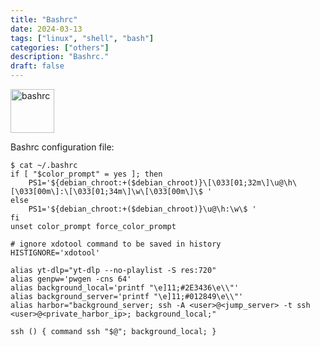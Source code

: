 ```yaml
---
title: "Bashrc"
date: 2024-03-13
tags: ["linux", "shell", "bash"]
categories: ["others"]
description: "Bashrc."
draft: false
---
```


<img src="https://upload.wikimedia.org/wikipedia/commons/thumb/4/4b/Bash_Logo_Colored.svg/2048px-Bash_Logo_Colored.svg.png" alt="bashrc" width="70" height="70">

Bashrc configuration file:

```shell
$ cat ~/.bashrc
if [ "$color_prompt" = yes ]; then
    PS1='${debian_chroot:+($debian_chroot)}\[\033[01;32m\]\u@\h\[\033[00m\]:\[\033[01;34m\]\w\[\033[00m\]\$ '
else
    PS1='${debian_chroot:+($debian_chroot)}\u@\h:\w\$ '
fi
unset color_prompt force_color_prompt

# ignore xdotool command to be saved in history
HISTIGNORE='xdotool'

alias yt-dlp="yt-dlp --no-playlist -S res:720"
alias genpw='pwgen -cns 64'
alias background_local='printf "\e]11;#2E3436\e\\"'
alias background_server='printf "\e]11;#012849\e\\"'
alias harbor="background_server; ssh -A <user>@<jump_server> -t ssh <user>@<private_harbor_ip>; background_local;"

ssh () { command ssh "$@"; background_local; }
```
